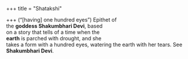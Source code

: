 +++
title = "Shatakshi"

+++
(“[having] one hundred eyes”) Epithet of  
the **goddess Shakumbhari Devi**, based  
on a story that tells of a time when the  
**earth** is parched with drought, and she  
takes a form with a hundred eyes, watering the earth with her tears. See  
**Shakumbhari Devi**.